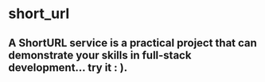 # short_url
## A ShortURL service is a practical project that can demonstrate your skills in full-stack development... try it : ).
